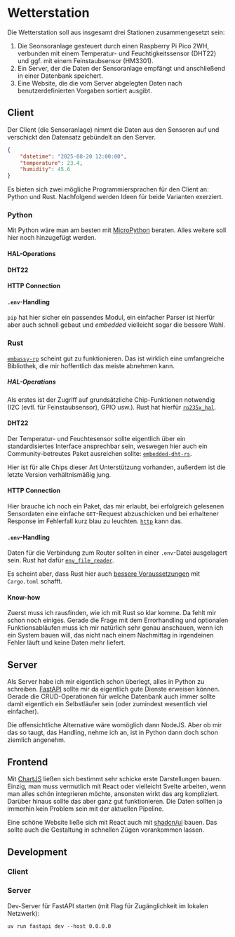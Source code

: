 # Wetterstation

Die Wetterstation soll aus insgesamt drei Stationen zusammengesetzt sein:

1. Die Seonsoranlage gesteuert durch einen Raspberry Pi Pico 2WH, verbunden mit einem Temperatur- und Feuchtigkeitssensor (DHT22) und ggf. mit einem Feinstaubsensor (HM3301).
2. Ein Server, der die Daten der Sensoranlage empfängt und anschließend in einer Datenbank speichert.
3. Eine Website, die die vom Server abgelegten Daten nach benutzerdefinierten Vorgaben sortiert ausgibt.

## Client

Der Client (die Sensoranlage) nimmt die Daten aus den Sensoren auf und verschickt den Datensatz gebündelt an den Server.

```json
{
    "datetime": "2025-08-20 12:00:00",
    "temperature": 23.4,
    "humidity": 45.6
}
```

Es bieten sich zwei mögliche Programmiersprachen für den Client an: Python und Rust. Nachfolgend werden Ideen für beide Varianten exerziert.

### Python

Mit Python wäre man am besten mit [MicroPython](https://micropython.org) beraten. Alles weitere soll hier noch hinzugefügt werden.

#### HAL-Operations

#### DHT22

#### HTTP Connection

#### `.env`-Handling

`pip` hat hier sicher ein passendes Modul, ein einfacher Parser ist hierfür aber auch schnell gebaut und *embedded* vielleicht sogar die bessere Wahl.

### Rust

[`embassy-rp`](https://docs.embassy.dev/embassy-rp/git/rp2040/index.html) scheint gut zu funktionieren. Das ist wirklich eine umfangreiche Bibliothek, die mir hoffentlich das meiste abnehmen kann.

##### HAL-Operations

Als erstes ist der Zugriff auf grundsätzliche Chip-Funktionen notwendig (I2C (evtl. für Feinstaubsensor), GPIO usw.). Rust hat hierfür [`rp235x_hal`](https://docs.rs/rp235x_hal/latest/rp235x_hal).

#### DHT22

Der Temperatur- und Feuchtesensor sollte eigentlich über ein standardisiertes Interface ansprechbar sein, weswegen hier auch ein Community-betreutes Paket ausreichen sollte: [`embedded-dht-rs`](https://github.com/rust-dd/embedded-dht-rs).

Hier ist für alle Chips dieser Art Unterstützung vorhanden, außerdem ist die letzte Version verhältnismäßig jung.

#### HTTP Connection

Hier brauche ich noch ein Paket, das mir erlaubt, bei erfolgreich gelesenen Sensordaten eine einfache `GET`-Request abzuschicken und bei erhaltener Response im Fehlerfall kurz blau zu leuchten. [`http`](https://docs.rs/http/latest/http) kann das.

#### `.env`-Handling

Daten für die Verbindung zum Router sollten in einer `.env`-Datei ausgelagert sein. Rust hat dafür [`env_file_reader`](https://github.com/jofas/env_file_reader).

Es scheint aber, dass Rust hier auch [bessere Voraussetzungen](https://murraytodd.medium.com/rust-networking-with-the-raspberry-pi-pico-w-00238415954b) mit `Cargo.toml` schafft.

#### Know-how

Zuerst muss ich rausfinden, wie ich mit Rust so klar komme. Da fehlt mir schon noch einiges. Gerade die Frage mit dem Errorhandling und optionalen Funktionsabläufen muss ich mir natürlich sehr genau anschauen, wenn ich ein System bauen will, das nicht nach einem Nachmittag in irgendeinen Fehler läuft und keine Daten mehr liefert.

## Server

Als Server habe ich mir eigentlich schon überlegt, alles in Python zu schreiben. [FastAPI](https://fastapi.tiangolo.com) sollte mir da eigentlich gute Dienste erweisen können. Gerade die CRUD-Operationen für welche Datenbank auch immer sollte damit eigentlich ein Selbstläufer sein (oder zumindest wesentlich viel einfacher).

Die offensichtliche Alternative wäre womöglich dann NodeJS. Aber ob mir das so taugt, das Handling, nehme ich an, ist in Python dann doch schon ziemlich angenehm.

## Frontend

Mit [ChartJS](https://www.chartjs.org) ließen sich bestimmt sehr schicke erste Darstellungen bauen. Einzig, man muss vermutlich mit React oder vielleicht Svelte arbeiten, wenn man alles schön integrieren möchte, ansonsten wirkt das arg kompliziert. Darüber hinaus sollte das aber ganz gut funktionieren. Die Daten sollten ja immerhin kein Problem sein mit der aktuellen Pipeline.

Eine schöne Website ließe sich mit React auch mit [shadcn/ui](https://ui.shadcn.com/) bauen. Das sollte auch die Gestaltung in schnellen Zügen vorankommen lassen.

## Development

### Client

### Server

Dev-Server für FastAPI starten (mit Flag für Zugänglichkeit im lokalen Netzwerk):

```shell
uv run fastapi dev --host 0.0.0.0
```
